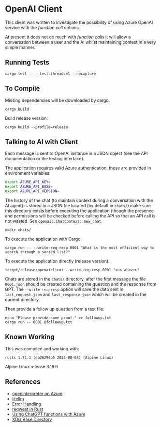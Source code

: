 # OpenAI Client

This client was written to investigate the possibility of using
Azure OpenAI service with the *function call* options.

At present it does not do much with *function calls* it will
allow a conversation between a user and the AI whilst maintaining
context in a very simple manner.

## Running Tests

    cargo test -- --test-threads=1 --nocapture

## To Compile

Missing dependencies will be downloaded by cargo.

    cargo build

Build release version:

    cargo build --profile=release

## Talking to AI with Client

Each message is sent to OpenAI instance in a JSON object (see the
API documentation or the testing interface).

The application requires valid Azure authentication, these are
provided in environment variables:

```sh
export AZURE_API_KEY=
export AZURE_API_BASE=
export AZURE_API_VERSION=
```

The history of the chat (to maintain context during a
conversation with the AI agent) is stored in a JSON file
located (by default in `chats/`) make sure this directory
exists before executing the application (though the presence
and permissions will be checked before calling the API so that
an API call is not wasted. See `openai::ChatContext::new_chat`.

    mkdir chats/

To execute the application with Cargo:

    cargo run -- --write-req-resp 0001 "What is the most efficient way to search through a sorted list?"

To execute the application directly (release version):

    target/release/openaiclient --write-req-resp 0001 "<as above>"

Chats are stored in the `chats/` directory, after the first
message the file `0001.json` should be created containing the
question and the response from GPT. The `--write-req-resp`
option will save the data sent in `last_request.json` and
`last_response.json` which will be created in the current
directory.

Then provide a follow up question from a text file:

    echo "Please provide some proof." >> followup.txt
    cargo run -- 0001 @followup.txt

## Known Working

This was compiled and working with:

    rustc 1.71.1 (eb26296b5 2023-08-03) (Alpine Linux)

Alpine Linux release 3.18.6

## References

* [openinterpreter on Azure](https://docs.openinterpreter.com/language-model-setup/hosted-models/azure)
* [litellm](https://github.com/BerriAI/litellm)
* [Error Handling](https://www.youtube.com/watch?v=UgIQo__luHw)
* [reqwest in Rust](https://www.youtube.com/watch?v=dYVJQ-KQpdc)
* [Using ChatGPT functions with Azure](https://learn.microsoft.com/en-us/azure/ai-services/openai/how-to/function-calling)
* [XDG Base Directory](https://wiki.archlinux.org/title/XDG_Base_Directory)

